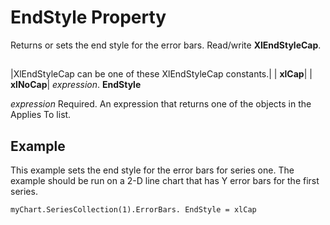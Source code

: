 
# EndStyle Property

Returns or sets the end style for the error bars. Read/write  **XlEndStyleCap**.


## 



|XlEndStyleCap can be one of these XlEndStyleCap constants.|
| **xlCap**|
| **xlNoCap**|
 _expression_.  **EndStyle**

 _expression_ Required. An expression that returns one of the objects in the Applies To list.


## Example

This example sets the end style for the error bars for series one. The example should be run on a 2-D line chart that has Y error bars for the first series.


```
myChart.SeriesCollection(1).ErrorBars. EndStyle = xlCap

```


